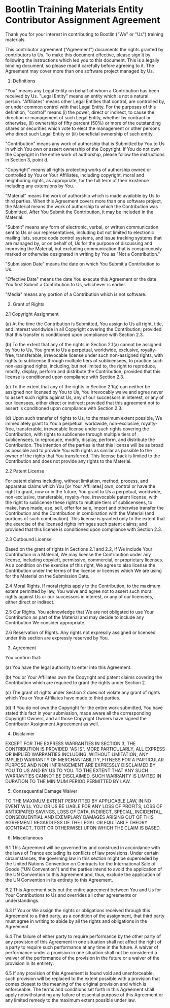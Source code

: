 # Bootlin Training Materials Entity Contributor Assignment Agreement

Thank you for your interest in contributing to Bootlin ("We" or "Us") training
materials.

This contributor agreement ("Agreement") documents the rights granted by
contributors to Us. To make this document effective, please sign it by following
the instructions which led you to this document. This is a legally binding
document, so please read it carefully before agreeing to it. The Agreement may
cover more than one software project managed by Us.

1. Definitions

"You" means any Legal Entity on behalf of whom a Contribution has been received
by Us. "Legal Entity" means an entity which is not a natural person.
"Affiliates" means other Legal Entities that control, are controlled by, or
under common control with that Legal Entity. For the purposes of this
definition, "control" means (i) the power, direct or indirect, to cause the
direction or management of such Legal Entity, whether by contract or otherwise,
(ii) ownership of fifty percent (50%) or more of the outstanding shares or
securities which vote to elect the management or other persons who direct such
Legal Entity or (iii) beneficial ownership of such entity.

"Contribution" means any work of authorship that is Submitted by You to Us in
which You own or assert ownership of the Copyright. If You do not own the
Copyright in the entire work of authorship, please follow the instructions in
Section 3, point d.

"Copyright" means all rights protecting works of authorship owned or controlled
by You or Your Affiliates, including copyright, moral and neighboring rights, as
appropriate, for the full term of their existence including any extensions by
You.

"Material" means the work of authorship which is made available by Us to third
parties. When this Agreement covers more than one software project, the Material
means the work of authorship to which the Contribution was Submitted. After You
Submit the Contribution, it may be included in the Material.

"Submit"  means any form of electronic, verbal, or written communication sent to
Us or our representatives, including but not limited to electronic mailing
lists, source code control systems, and issue tracking systems that are managed
by, or on behalf of, Us for the purpose of discussing and improving the
Material, but excluding communication that is conspicuously marked or otherwise
designated in writing by You as "Not a Contribution."

"Submission Date" means the date on which You Submit a Contribution to Us.

"Effective Date" means the date You execute this Agreement or the date You first
Submit a Contribution to Us, whichever is earlier.

"Media" means any portion of a Contribution which is not software. 


2. Grant of Rights

2.1 Copyright Assignment

(a) At the time the Contribution is Submitted, You assign to Us all right,
title, and interest worldwide in all Copyright covering the Contribution;
provided that this transfer is conditioned upon compliance with Section 2.3.

(b) To the extent that any of the rights in Section 2.1(a) cannot be assigned by
You to Us, You grant to Us a perpetual, worldwide, exclusive, royalty-free,
transferable, irrevocable license under such non-assigned rights, with rights to
sublicense through multiple tiers of sublicensees, to practice such non-assigned
rights, including, but not limited to, the right to reproduce, modify, display,
perform and distribute the Contribution; provided that this license is
conditioned upon compliance with Section 2.3.

(c) To the extent that any of the rights in Section 2.1(a) can neither be
assigned nor licensed by You to Us, You irrevocably waive and agree never to
assert such rights against Us, any of our successors in interest, or any of our
licensees, either direct or indirect; provided that this agreement not to assert
is conditioned upon compliance with Section 2.3.

(d) Upon such transfer of rights to Us, to the maximum extent possible, We
immediately grant to You a perpetual, worldwide, non-exclusive, royalty-free,
transferable, irrevocable license under such rights covering the Contribution,
with rights to sublicense through multiple tiers of sublicensees, to reproduce,
modify, display, perform, and distribute the Contribution. The intention of the
parties is that this license will be as broad as possible and to provide You
with rights as similar as possible to the owner of the rights that You
transferred. This license back is limited to the Contribution and does not
provide any rights to the Material.

2.2 Patent License

For patent claims including, without limitation, method, process, and apparatus
claims which You [or Your Affiliates] own, control or have the right to grant,
now or in the future, You grant to Us a perpetual, worldwide, non-exclusive,
transferable, royalty-free, irrevocable patent license, with the right to
sublicense these rights to multiple tiers of sublicensees, to make, have made,
use, sell, offer for sale, import and otherwise transfer the Contribution and
the Contribution in combination with the Material (and portions of such
combination). This license is granted only to the extent that the exercise of
the licensed rights infringes such patent claims; and provided that this license
is conditioned upon compliance with Section 2.3.

2.3 Outbound License

Based on the grant of rights in Sections 2.1 and 2.2, if We include Your
Contribution in a Material, We may license the Contribution under any license,
including copyleft, permissive, commercial, or proprietary licenses. As a
condition on the exercise of this right, We agree to also license the
Contribution under the terms of the license or licenses which We are using for
the Material on the Submission Date.

2.4 Moral Rights. If moral rights apply to the Contribution, to the maximum
extent permitted by law, You waive and agree not to assert such moral rights
against Us or our successors in interest, or any of our licensees, either direct
or indirect.

2.5 Our Rights. You acknowledge that We are not obligated to use Your
Contribution as part of the Material and may decide to include any Contribution
We consider appropriate.

2.6 Reservation of Rights. Any rights not expressly assigned or licensed under
this section are expressly reserved by You.

3. Agreement

You confirm that:

(a) You have the legal authority to enter into this Agreement.

(b) You or Your Affiliates own the Copyright and patent claims covering the
Contribution which are required to grant the rights under Section 2.  

(c) The grant of rights under Section 2 does not violate any grant of rights
which You or Your Affiliates have made to third parties.

(d) If You do not own the Copyright for the entire work submitted, You have
stated this fact in your submission, made aware all the corresponding Copyright
Owners, and all those Copyright Owners have signed the Contributor Assignment
Agreeement as well.

4. Disclaimer

EXCEPT FOR THE EXPRESS WARRANTIES IN SECTION 3, THE CONTRIBUTION IS PROVIDED "AS
IS". MORE PARTICULARLY, ALL EXPRESS OR IMPLIED WARRANTIES INCLUDING, WITHOUT
LIMITATION, ANY IMPLIED WARRANTY OF MERCHANTABILITY, FITNESS FOR A PARTICULAR
PURPOSE AND NON-INFRINGEMENT ARE EXPRESSLY DISCLAIMED BY YOU TO US AND BY US TO
YOU. TO THE EXTENT THAT ANY SUCH WARRANTIES CANNOT BE DISCLAIMED, SUCH WARRANTY
IS LIMITED IN DURATION TO THE MINIMUM PERIOD PERMITTED BY LAW.

5. Consequential Damage Waiver

TO THE MAXIMUM EXTENT PERMITTED BY APPLICABLE LAW, IN NO EVENT WILL YOU OR US BE
LIABLE FOR ANY LOSS OF PROFITS, LOSS OF ANTICIPATED SAVINGS, LOSS OF DATA,
INDIRECT, SPECIAL, INCIDENTAL, CONSEQUENTIAL AND EXEMPLARY DAMAGES ARISING OUT
OF THIS AGREEMENT REGARDLESS OF THE LEGAL OR EQUITABLE THEORY (CONTRACT, TORT OR
OTHERWISE) UPON WHICH THE CLAIM IS BASED.

6. Miscellaneous

6.1 This Agreement will be governed by and construed in accordance with the
laws of France excluding its conflicts of law provisions. Under certain
circumstances, the governing law in this section might be superseded by the
United Nations Convention on Contracts for the International Sale of Goods
("UN Convention") and the parties intend to avoid the application of the UN
Convention to this Agreement and, thus, exclude the application of the UN
Convention in its entirety to this Agreement.

6.2 This Agreement sets out the entire agreement between You and Us for
Your Contributions to Us and overrides all other agreements or
understandings.

6.3  If You or We assign the rights or obligations received through this
Agreement to a third party, as a condition of the assignment, that third
party must agree in writing to abide by all the rights and obligations in
the Agreement.

6.4 The failure of either party to require performance by the other party
of any provision of this Agreement in one situation shall not affect the
right of a party to require such performance at any time in the future. A
waiver of performance under a provision in one situation shall not be
considered a waiver of the performance of the provision in the future or a
waiver of the provision in its entirety.

6.5 If any provision of this Agreement is found void and unenforceable,
such provision will be replaced to the extent possible with a provision
that comes closest to the meaning of the original provision and which is
enforceable.  The terms and conditions set forth in this Agreement shall
apply notwithstanding any failure of essential purpose of this Agreement or
any limited remedy to the maximum extent possible under law.


